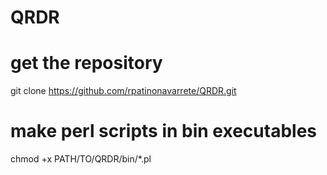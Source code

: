 # QRDR

# get the repository
git clone https://github.com/rpatinonavarrete/QRDR.git

# make perl scripts in bin executables
chmod +x PATH/TO/QRDR/bin/*.pl
